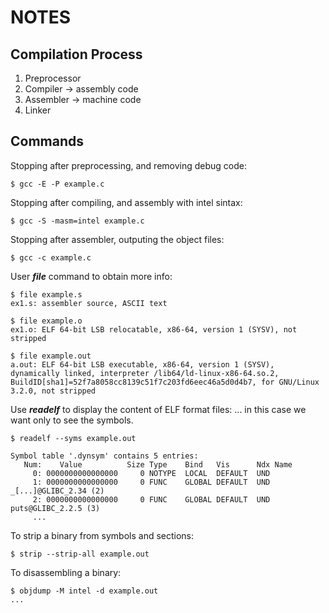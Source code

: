 # NOTES

## Compilation Process

1) Preprocessor 
2) Compiler -> assembly code
3) Assembler -> machine code
4) Linker

## Commands

Stopping after preprocessing, and removing debug code:

```shell
$ gcc -E -P example.c
```

Stopping after compiling, and assembly with intel sintax:

```shell
$ gcc -S -masm=intel example.c
```

Stopping after assembler, outputing the object files:

```shell
$ gcc -c example.c
```

User ***file*** command to obtain more info:

```shell
$ file example.s
ex1.s: assembler source, ASCII text

$ file example.o
ex1.o: ELF 64-bit LSB relocatable, x86-64, version 1 (SYSV), not stripped

$ file example.out
a.out: ELF 64-bit LSB executable, x86-64, version 1 (SYSV), dynamically linked, interpreter /lib64/ld-linux-x86-64.so.2, BuildID[sha1]=52f7a8058cc8139c51f7c203fd6eec46a5d0d4b7, for GNU/Linux 3.2.0, not stripped
```

Use ***readelf*** to display the content of ELF format files:
... in this case we want only to see the symbols.

```shell
$ readelf --syms example.out

Symbol table '.dynsym' contains 5 entries:
   Num:    Value          Size Type    Bind   Vis      Ndx Name
     0: 0000000000000000     0 NOTYPE  LOCAL  DEFAULT  UND 
     1: 0000000000000000     0 FUNC    GLOBAL DEFAULT  UND _[...]@GLIBC_2.34 (2)
     2: 0000000000000000     0 FUNC    GLOBAL DEFAULT  UND puts@GLIBC_2.2.5 (3)
     ...
```

To strip a binary from symbols and sections:

```shell
$ strip --strip-all example.out
```

To disassembling a binary:

```shell
$ objdump -M intel -d example.out
...
```
